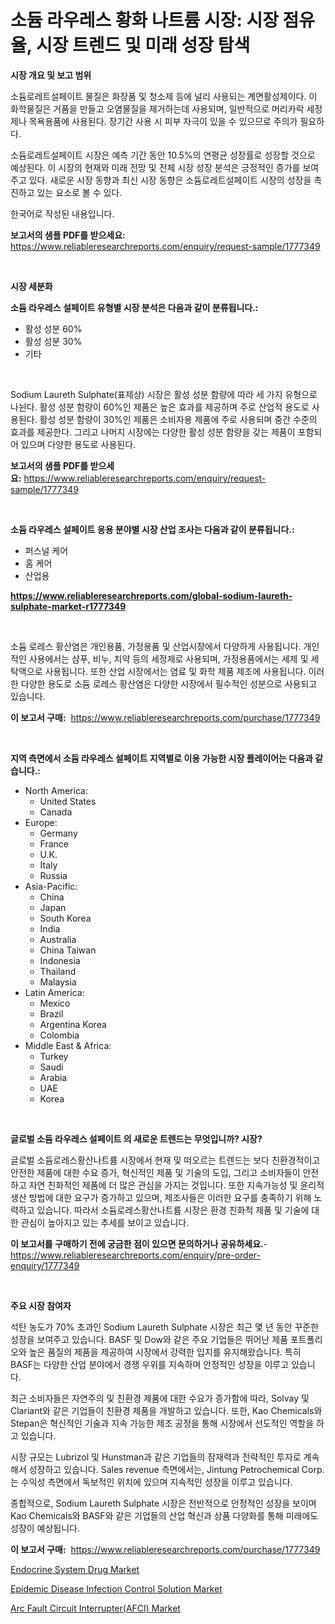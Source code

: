 <p><h1>소듐 라우레스 황화 나트륨 시장: 시장 점유율, 시장 트렌드 및 미래 성장 탐색</h1></p><p><strong>시장 개요 및 보고 범위</strong></p>
<p><p>소듐로레트설페이트 물질은 화장품 및 청소제 등에 널리 사용되는 계면활성제이다. 이 화학물질은 거품을 만들고 오염물질을 제거하는데 사용되며, 일반적으로 머리카락 세정제나 목욕용품에 사용된다. 장기간 사용 시 피부 자극이 있을 수 있으므로 주의가 필요하다.</p><p>소듐로레트설페이트 시장은 예측 기간 동안 10.5%의 연평균 성장률로 성장할 것으로 예상된다. 이 시장의 현재와 미래 전망 및 전체 시장 성장 분석은 긍정적인 증가를 보여주고 있다. 새로운 시장 동향과 최신 시장 동향은 소듐로레트설페이트 시장의 성장을 촉진하고 있는 요소로 볼 수 있다.</p><p>한국어로 작성된 내용입니다.</p></p>
<p><strong>보고서의 샘플 PDF를 받으세요:</strong> <a href="https://www.reliableresearchreports.com/enquiry/request-sample/1777349">https://www.reliableresearchreports.com/enquiry/request-sample/1777349</a></p>
<p>&nbsp;</p>
<p><strong>시장 세분화</strong></p>
<p><strong>소듐 라우레스 설페이트 유형별 시장 분석은 다음과 같이 분류됩니다.:</strong></p>
<p><ul><li>활성 성분 60%</li><li>활성 성분 30%</li><li>기타</li></ul></p>
<p>&nbsp;</p>
<p><p>Sodium Laureth Sulphate(표제상) 시장은 활성 성분 함량에 따라 세 가지 유형으로 나뉜다. 활성 성분 함량이 60%인 제품은 높은 효과를 제공하며 주로 산업적 용도로 사용된다. 활성 성분 함량이 30%인 제품은 소비자용 제품에 주로 사용되며 중간 수준의 효과를 제공한다. 그리고 나머지 시장에는 다양한 활성 성분 함량을 갖는 제품이 포함되어 있으며 다양한 용도로 사용된다.</p></p>
<p><strong>보고서의 샘플 PDF를 받으세요:</strong>&nbsp;<a href="https://www.reliableresearchreports.com/enquiry/request-sample/1777349">https://www.reliableresearchreports.com/enquiry/request-sample/1777349</a></p>
<p>&nbsp;</p>
<p><strong> 소듐 라우레스 설페이트 응용 분야별 시장 산업 조사는 다음과 같이 분류됩니다.:</strong></p>
<p><ul><li>퍼스널 케어</li><li>홈 케어</li><li>산업용</li></ul></p>
<p><strong><a href="https://www.reliableresearchreports.com/global-sodium-laureth-sulphate-market-r1777349">https://www.reliableresearchreports.com/global-sodium-laureth-sulphate-market-r1777349</a></strong></p>
<p>&nbsp;</p>
<p><p>소듐 로레스 황산염은 개인용품, 가정용품 및 산업시장에서 다양하게 사용됩니다. 개인적인 사용에서는 샴푸, 비누, 치약 등의 세정제로 사용되며, 가정용품에서는 세제 및 세탁액으로 사용됩니다. 또한 산업 시장에서는 염료 및 화학 제품 제조에 사용됩니다. 이러한 다양한 용도로 소듐 로레스 황산염은 다양한 시장에서 필수적인 성분으로 사용되고 있습니다.</p></p>
<p><strong>이 보고서 구매:</strong>&nbsp; <a href="https://www.reliableresearchreports.com/purchase/1777349">https://www.reliableresearchreports.com/purchase/1777349</a></p>
<p>&nbsp;</p>
<p><strong>지역 측면에서 소듐 라우레스 설페이트 지역별로 이용 가능한 시장 플레이어는 다음과 같습니다.:</strong></p>
<p><ul>
    <li>
        North America:
        <ul>
            <li>United States</li>
            <li>Canada</li>
        </ul>
    </li>
    <li>
        Europe:
        <ul>
            <li>Germany</li>
            <li>France</li>
            <li>U.K.</li>
            <li>Italy</li>
            <li>Russia</li>
        </ul>
    </li>
    <li>
        Asia-Pacific:
        <ul>
            <li>China</li>
            <li>Japan</li>
            <li>South Korea</li>
            <li>India</li>
            <li>Australia</li>
            <li>China Taiwan</li>
            <li>Indonesia</li>
            <li>Thailand</li>
            <li>Malaysia</li>
        </ul>
    </li>
    <li>
        Latin America:
        <ul>
            <li>Mexico</li>
            <li>Brazil</li>
            <li>Argentina Korea</li>
            <li>Colombia</li>
        </ul>
    </li>
    <li>
        Middle East & Africa:
        <ul>
            <li>Turkey</li>
            <li>Saudi</li>
            <li>Arabia</li>
            <li>UAE</li>
            <li>Korea</li>
        </ul>
    </li>
    </ul></p>
<p>&nbsp;</p>
<p><strong>글로벌 소듐 라우레스 설페이트 의 새로운 트렌드는 무엇입니까? 시장?</strong></p>
<p><p>글로벌 소듐로레스황산나트륨 시장에서 현재 및 떠오르는 트렌드는 보다 친환경적이고 안전한 제품에 대한 수요 증가, 혁신적인 제품 및 기술의 도입, 그리고 소비자들이 안전하고 자연 친화적인 제품에 더 많은 관심을 가지는 것입니다. 또한 지속가능성 및 윤리적 생산 방법에 대한 요구가 증가하고 있으며, 제조사들은 이러한 요구를 충족하기 위해 노력하고 있습니다. 따라서 소듐로레스황산나트륨 시장은 환경 친화적 제품 및 기술에 대한 관심이 높아지고 있는 추세를 보이고 있습니다.</p></p>
<p><strong>이 보고서를 구매하기 전에 궁금한 점이 있으면 문의하거나 공유하세요.</strong>- <a href="https://www.reliableresearchreports.com/enquiry/pre-order-enquiry/1777349">https://www.reliableresearchreports.com/enquiry/pre-order-enquiry/1777349</a></p>
<p>&nbsp;</p>
<p><strong>주요 시장 참여자</strong></p>
<p><p>석탄 농도가 70% 초과인 Sodium Laureth Sulphate 시장은 최근 몇 년 동안 꾸준한 성장을 보여주고 있습니다. BASF 및 Dow와 같은 주요 기업들은 뛰어난 제품 포트폴리오와 높은 품질의 제품을 제공하여 시장에서 강력한 입지를 유지해왔습니다. 특히 BASF는 다양한 산업 분야에서 경쟁 우위를 지속하며 안정적인 성장을 이루고 있습니다.</p><p>최근 소비자들은 자연주의 및 친환경 제품에 대한 수요가 증가함에 따라, Solvay 및 Clariant와 같은 기업들이 친환경 제품을 개발하고 있습니다. 또한, Kao Chemicals와 Stepan은 혁신적인 기술과 지속 가능한 제조 공정을 통해 시장에서 선도적인 역할을 하고 있습니다.</p><p>시장 규모는 Lubrizol 및 Hunstman과 같은 기업들의 잠재력과 전략적인 투자로 계속해서 성장하고 있습니다. Sales revenue 측면에서는, Jintung Petrochemical Corp.는 수익성 측면에서 독보적인 위치에 있으며 지속적인 성장을 이루고 있습니다. </p><p>종합적으로, Sodium Laureth Sulphate 시장은 전반적으로 안정적인 성장을 보이며 Kao Chemicals와 BASF와 같은 기업들의 산업 혁신과 상품 다양화를 통해 미래에도 성장이 예상됩니다.</p></p>
<p><strong>이 보고서 구매:</strong>&nbsp;&nbsp;<a href="https://www.reliableresearchreports.com/purchase/1777349">https://www.reliableresearchreports.com/purchase/1777349</a></p>
<p><p><a href="https://www.linkedin.com/pulse/endocrine-system-drug-market-offers-provide-insightful-data-xn4lf?trackingId=daE5uwoJqtJcgajvouY10A%3D%3D">Endocrine System Drug Market</a></p><p><a href="https://www.linkedin.com/pulse/epidemic-disease-infection-control-solution-market-research-report-dtkwf?trackingId=%2F0lEzK%2FokGodZ8oKIfGCcQ%3D%3D">Epidemic Disease Infection Control Solution Market</a></p><p><a href="https://www.linkedin.com/pulse/arc-fault-circuit-interrupterafci-market-research-report-provides-av7qf?trackingId=aVRVna0LxjpK6qFrbCm0og%3D%3D">Arc Fault Circuit Interrupter(AFCI) Market</a></p></p>